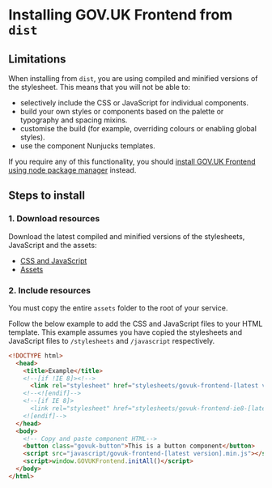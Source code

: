 # Installing GOV.UK Frontend from `dist`

## Limitations

When installing from `dist`, you are using compiled and minified versions of the
stylesheet. This means that you will not be able to:

- selectively include the CSS or JavaScript for individual components.
- build your own styles or components based on the palette or typography and
  spacing mixins.
- customise the build (for example, overriding colours or enabling global
  styles).
- use the component Nunjucks templates.

If you require any of this functionality, you should [install GOV.UK Frontend
using node package manager](installing-with-npm.md) instead.

## Steps to install

### 1. Download resources

Download the latest compiled and minified versions of the stylesheets,
JavaScript and the assets:

- [CSS and JavaScript](https://github.com/alphagov/govuk-frontend/tree/master/dist)
- [Assets](https://github.com/alphagov/govuk-frontend/tree/master/dist/assets)

### 2. Include resources

You must copy the entire `assets` folder to the root of your service.

Follow the below example to add the CSS and JavaScript files to your HTML template. This example assumes you have copied the stylesheets and JavaScript files to `/stylesheets` and `/javascript` respectively.

```html
<!DOCTYPE html>
  <head>
    <title>Example</title>
    <!--[if !IE 8]><!-->
      <link rel="stylesheet" href="stylesheets/govuk-frontend-[latest version].min.css">
    <!--<![endif]-->
    <!--[if IE 8]>
      <link rel="stylesheet" href="stylesheets/govuk-frontend-ie8-[latest-version].min.css">
    <![endif]-->
  </head>
  <body>
    <!-- Copy and paste component HTML-->
    <button class="govuk-button">This is a button component</button>
    <script src="javascript/govuk-frontend-[latest version].min.js"></script>
    <script>window.GOVUKFrontend.initAll()</script>
  </body>
</html>
```
